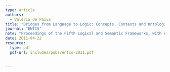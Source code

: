 ```yaml
---
type: article
authors:
  - Valeria de Paiva
title: "Bridges from Language to Logic: Concepts, Contexts and Ontologies"
journal: "ENTCS"
note: "Proceedings of the Fifth Logical and Semantic Frameworks, with Applications Workshop (LSFA 2010)"
date: 2011-04-22
resource:
  type: pdf
  pdf-url: includes/pubs/entcs-2011.pdf


---
```

